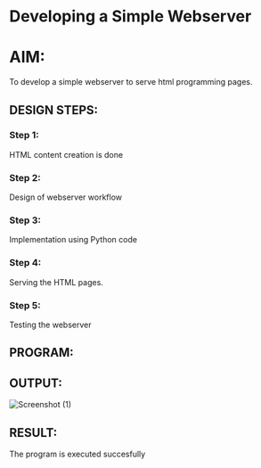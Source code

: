 # Developing a Simple Webserver

# AIM:

To develop a simple webserver to serve html programming pages.

## DESIGN STEPS:

### Step 1:

HTML content creation is done

### Step 2:

Design of webserver workflow

### Step 3:

Implementation using Python code

### Step 4:

Serving the HTML pages.

### Step 5:

Testing the webserver

## PROGRAM:

## OUTPUT:
![Screenshot (1)](https://user-images.githubusercontent.com/122986499/230133678-b0dfee95-9d82-468c-9a2f-abceee50ddc5.png)


## RESULT:

The program is executed succesfully
